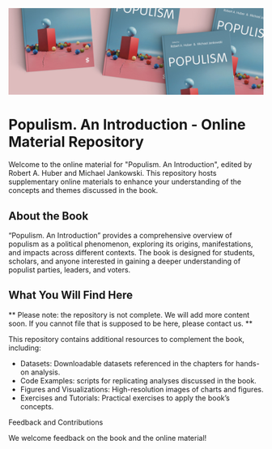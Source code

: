 ![Populism. An Introduction](banner.jpg)

# Populism. An Introduction - Online Material Repository

Welcome to the online material for "Populism. An Introduction", edited by Robert A. Huber and Michael Jankowski. This repository hosts supplementary online materials to enhance your understanding of the concepts and themes discussed in the book.

## About the Book

“Populism. An Introduction” provides a comprehensive overview of populism as a political phenomenon, exploring its origins, manifestations, and impacts across different contexts. The book is designed for students, scholars, and anyone interested in gaining a deeper understanding of populist parties, leaders, and voters.

## What You Will Find Here

** Please note: the repository is not complete. We will add more content soon. If you cannot file that is supposed to be here, please contact us. **

This repository contains additional resources to complement the book, including:
- Datasets: Downloadable datasets referenced in the chapters for hands-on analysis.
- Code Examples: scripts for replicating analyses discussed in the book.
- Figures and Visualizations: High-resolution images of charts and figures.
- Exercises and Tutorials: Practical exercises to apply the book’s concepts.

Feedback and Contributions

We welcome feedback on the book and the online material!
